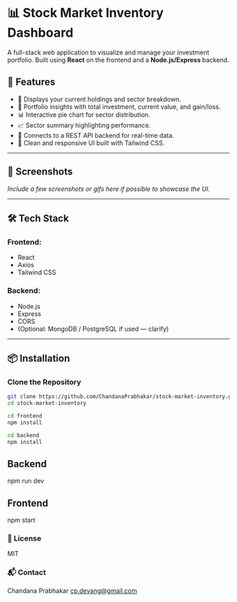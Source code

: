 # 📊 Stock Market Inventory Dashboard

A full-stack web application to visualize and manage your investment portfolio. Built using **React** on the frontend and a **Node.js/Express** backend.

## 🚀 Features

- 📁 Displays your current holdings and sector breakdown.
- 🧠 Portfolio insights with total investment, current value, and gain/loss.
- 📊 Interactive pie chart for sector distribution.
- 📈 Sector summary highlighting performance.
- 🔗 Connects to a REST API backend for real-time data.
- 💅 Clean and responsive UI built with Tailwind CSS.

---

## 📸 Screenshots

_Include a few screenshots or gifs here if possible to showcase the UI._

---

## 🛠 Tech Stack

### Frontend:
- React
- Axios
- Tailwind CSS

### Backend:
- Node.js
- Express
- CORS
- (Optional: MongoDB / PostgreSQL if used — clarify)

---

## 📦 Installation

### Clone the Repository

```bash
git clone https://github.com/ChandanaPrabhakar/stock-market-inventory.git
cd stock-market-inventory

cd frontend
npm install

cd backend
npm install
```

## Backend
npm run dev

## Frontend
npm start

### 📄 License
MIT

### 📬 Contact
Chandana Prabhakar
cp.devang@gmail.com
